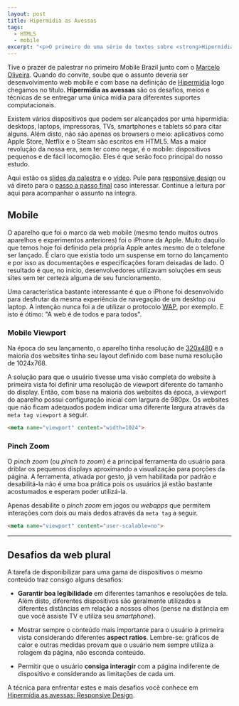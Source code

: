```yaml
---
layout: post
title: Hipermídia as Avessas
tags:
  - HTML5
  - mobile
excerpt: "<p>O primeiro de uma série de textos sobre <strong>Hipermídia as avessas</strong>: desafios, meios e técnicas objetivando entregar uma única mídia para diferentes suportes computacionais.</p>"
---
```


Tive o prazer de palestrar no primeiro Mobile Brazil junto com o [Marcelo Oliveira](https://twitter.com/askoth). Quando do convite, soube que o assunto deveria ser desenvolvimento web mobile e com base na definição de [Hipermídia](http://pt.wikipedia.org/wiki/Hiperm%C3%ADdia) logo chegamos no título. **Hipermídia as avessas** são os desafios, meios e técnicas de se entregar uma única mídia para diferentes suportes computacionais.

Existem vários dispositivos que podem ser alcançados por uma hipermídia: desktops, laptops, impressoras, TVs, smartphones e tablets só para citar alguns. Além disto, não são apenas os browsers o meio: aplicativos como Apple Store, Netflix e o Steam são escritos em HTML5. Mas a maior revolução da nossa era, sem ter como negar, é o mobile: dispositivos pequenos e de fácil locomoção. Eles é que serão foco principal do nosso estudo.

Aqui estão os [slides da palestra](https://speakerdeck.com/jcemer/hipermidia-as-avessas) e o [vídeo](https://www.eventials.com/pt-br/mobilebrazilconference/hipermidia-as-avessas-seu-conteudo-na-web-por-diferentes-formas). Pule para [responsive design](/hipermidia-as-avessas-responsive-design.html) ou vá direto para o [passo a passo final](/hipermidia-as-avessas-passo-a-passo.html) caso interessar. Continue a leitura por aqui para acompanhar o assunto na íntegra.

## Mobile

O aparelho que foi o marco da web mobile (mesmo tendo muitos outros aparelhos e experimentos anteriores) foi o iPhone da Apple. Muito daquilo que temos hoje foi definido pela própria Apple antes mesmo de o telefone ser lançado. É claro que existia todo um suspense em torno do lançamento e por isso as documentações e especificações foram deixadas de lado. O resultado é que, no início, desenvolvedores utilizavam soluções em seus sites sem ter certeza alguma de seu funcionamento.

Uma característica bastante interessante é que o iPhone foi desenvolvido para desfrutar da mesma experiência de navegação de um desktop ou laptop. A intenção nunca foi a de utilizar o protocolo [WAP](http://en.wikipedia.org/wiki/Wireless_Application_Protocol), por exemplo. E isto é ótimo: "A web é de todos e para todos".

### Mobile Viewport

Na época do seu lançamento, o aparelho tinha resolução de [320x480](http://www.iphoneresolution.com) e a maioria dos websites tinha seu layout definido com base numa resolução de 1024x768.

A solução para que o usuário tivesse uma visão completa do website à primeira vista foi definir uma resolução de viewport diferente do tamanho do display. Então, com base na maioria dos websites da época, a viewport do aparelho possui configuração inicial com largura de 980px. Os websites que não ficam adequados podem indicar uma diferente largura através da `meta tag viewport` a seguir.

~~~ html
<meta name="viewport" content="width=1024">
~~~

### Pinch Zoom

O *pinch zoom* (ou *pinch to zoom*) é a principal ferramenta do usuário para driblar os pequenos displays aproximando a visualização para porções da página. A ferramenta, ativada por gesto, já vem habilitada por padrão e desabilitá-la não é uma boa prática pois os usuários já estão bastante acostumados e esperam poder utilizá-la.

Apenas desabilite o *pinch zoom* em jogos ou *webapps* que permitem interações com dois ou mais dedos através da `meta tag` a seguir.

~~~ html
<meta name="viewport" content="user-scalable=no">
~~~

--------

## Desafios da web plural

A tarefa de disponibilizar para uma gama de dispositivos o mesmo conteúdo traz consigo alguns desafios:

- **Garantir boa legibilidade** em diferentes tamanhos e resoluções de tela. Além disto, diferentes dispositivos são geralmente utilizados a diferentes distâncias em relação a nossos olhos (pense na distância em que você assiste TV e utiliza seu *smartphone*).

- Mostrar sempre o conteúdo mais importante para o usuário à primeira vista considerando diferentes **aspect ratios**. Lembre-se: gráficos de calor e outras medidas provam que o usuário nem sempre utiliza a rolagem da página, não esconda conteúdo.

- Permitir que o usuário **consiga interagir** com a página indiferente de dispositivo e considerando as limitações de cada um.

A técnica para enfrentar estes e mais desafios você conhece em [Hipermídia as avessas: Responsive Design](hipermidia-as-avessas-responsive-design.html).
